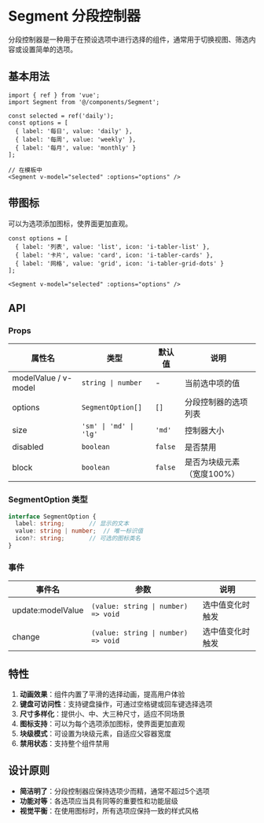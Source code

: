 # Segment 分段控制器

分段控制器是一种用于在预设选项中进行选择的组件，通常用于切换视图、筛选内容或设置简单的选项。

## 基本用法

```tsx
import { ref } from 'vue';
import Segment from '@/components/Segment';

const selected = ref('daily');
const options = [
  { label: '每日', value: 'daily' },
  { label: '每周', value: 'weekly' },
  { label: '每月', value: 'monthly' }
];

// 在模板中
<Segment v-model="selected" :options="options" />
```

## 带图标

可以为选项添加图标，使界面更加直观。

```tsx
const options = [
  { label: '列表', value: 'list', icon: 'i-tabler-list' },
  { label: '卡片', value: 'card', icon: 'i-tabler-cards' },
  { label: '网格', value: 'grid', icon: 'i-tabler-grid-dots' }
];

<Segment v-model="selected" :options="options" />
```

## API

### Props

| 属性名 | 类型 | 默认值 | 说明 |
| ----- | ----- | ----- | ----- |
| modelValue / v-model | `string \| number` | - | 当前选中项的值 |
| options | `SegmentOption[]` | `[]` | 分段控制器的选项列表 |
| size | `'sm' \| 'md' \| 'lg'` | `'md'` | 控制器大小 |
| disabled | `boolean` | `false` | 是否禁用 |
| block | `boolean` | `false` | 是否为块级元素（宽度100%） |

### SegmentOption 类型

```typescript
interface SegmentOption {
  label: string;       // 显示的文本
  value: string | number;  // 唯一标识值
  icon?: string;       // 可选的图标类名
}
```

### 事件

| 事件名 | 参数 | 说明 |
| ----- | ----- | ----- |
| update:modelValue | `(value: string \| number) => void` | 选中值变化时触发 |
| change | `(value: string \| number) => void` | 选中值变化时触发 |

## 特性

1. **动画效果**：组件内置了平滑的选择动画，提高用户体验
2. **键盘可访问性**：支持键盘操作，可通过空格键或回车键选择选项
3. **尺寸多样化**：提供小、中、大三种尺寸，适应不同场景
4. **图标支持**：可以为每个选项添加图标，使界面更加直观
5. **块级模式**：可设置为块级元素，自适应父容器宽度
6. **禁用状态**：支持整个组件禁用

## 设计原则

- **简洁明了**：分段控制器应保持选项少而精，通常不超过5个选项
- **功能对等**：各选项应当具有同等的重要性和功能层级
- **视觉平衡**：在使用图标时，所有选项应保持一致的样式风格
